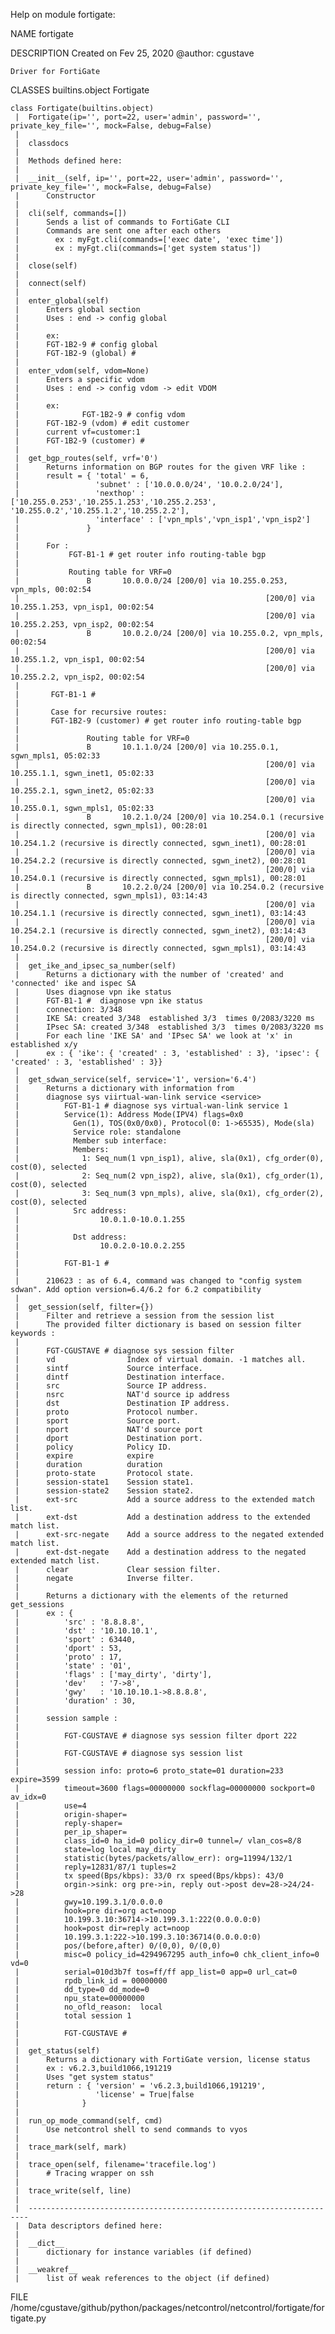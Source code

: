 Help on module fortigate:

NAME
    fortigate

DESCRIPTION
    Created on Fev 25, 2020
    @author: cgustave
    
    Driver for FortiGate

CLASSES
    builtins.object
        Fortigate
    
    class Fortigate(builtins.object)
     |  Fortigate(ip='', port=22, user='admin', password='', private_key_file='', mock=False, debug=False)
     |  
     |  classdocs
     |  
     |  Methods defined here:
     |  
     |  __init__(self, ip='', port=22, user='admin', password='', private_key_file='', mock=False, debug=False)
     |      Constructor
     |  
     |  cli(self, commands=[])
     |      Sends a list of commands to FortiGate CLI
     |      Commands are sent one after each others
     |        ex : myFgt.cli(commands=['exec date', 'exec time'])
     |        ex : myFgt.cli(commands=['get system status'])
     |  
     |  close(self)
     |  
     |  connect(self)
     |  
     |  enter_global(self)
     |      Enters global section
     |      Uses : end -> config global
     |      
     |      ex:
     |      FGT-1B2-9 # config global
     |      FGT-1B2-9 (global) #
     |  
     |  enter_vdom(self, vdom=None)
     |      Enters a specific vdom
     |      Uses : end -> config vdom -> edit VDOM
     |      
     |      ex:
     |              FGT-1B2-9 # config vdom
     |      FGT-1B2-9 (vdom) # edit customer
     |      current vf=customer:1
     |      FGT-1B2-9 (customer) #
     |  
     |  get_bgp_routes(self, vrf='0')
     |      Returns information on BGP routes for the given VRF like :
     |      result = { 'total' = 6,
     |                 'subnet' : ['10.0.0.0/24', '10.0.2.0/24'],
     |                 'nexthop' : ['10.255.0.253','10.255.1.253','10.255.2.253', '10.255.0.2','10.255.1.2','10.255.2.2'],
     |                 'interface' : ['vpn_mpls','vpn_isp1','vpn_isp2']
     |               }
     |      
     |      For :
     |           FGT-B1-1 # get router info routing-table bgp
     |      
     |           Routing table for VRF=0
     |               B       10.0.0.0/24 [200/0] via 10.255.0.253, vpn_mpls, 00:02:54
     |                                                       [200/0] via 10.255.1.253, vpn_isp1, 00:02:54
     |                                                       [200/0] via 10.255.2.253, vpn_isp2, 00:02:54
     |               B       10.0.2.0/24 [200/0] via 10.255.0.2, vpn_mpls, 00:02:54
     |                                                       [200/0] via 10.255.1.2, vpn_isp1, 00:02:54
     |                                                       [200/0] via 10.255.2.2, vpn_isp2, 00:02:54
     |      
     |       FGT-B1-1 #
     |      
     |       Case for recursive routes:
     |       FGT-1B2-9 (customer) # get router info routing-table bgp
     |      
     |               Routing table for VRF=0
     |               B       10.1.1.0/24 [200/0] via 10.255.0.1, sgwn_mpls1, 05:02:33
     |                                                       [200/0] via 10.255.1.1, sgwn_inet1, 05:02:33
     |                                                       [200/0] via 10.255.2.1, sgwn_inet2, 05:02:33
     |                                                       [200/0] via 10.255.0.1, sgwn_mpls1, 05:02:33
     |               B       10.2.1.0/24 [200/0] via 10.254.0.1 (recursive is directly connected, sgwn_mpls1), 00:28:01
     |                                                       [200/0] via 10.254.1.2 (recursive is directly connected, sgwn_inet1), 00:28:01
     |                                                       [200/0] via 10.254.2.2 (recursive is directly connected, sgwn_inet2), 00:28:01
     |                                                       [200/0] via 10.254.0.1 (recursive is directly connected, sgwn_mpls1), 00:28:01
     |               B       10.2.2.0/24 [200/0] via 10.254.0.2 (recursive is directly connected, sgwn_mpls1), 03:14:43
     |                                                       [200/0] via 10.254.1.1 (recursive is directly connected, sgwn_inet1), 03:14:43
     |                                                       [200/0] via 10.254.2.1 (recursive is directly connected, sgwn_inet2), 03:14:43
     |                                                       [200/0] via 10.254.0.2 (recursive is directly connected, sgwn_mpls1), 03:14:43
     |  
     |  get_ike_and_ipsec_sa_number(self)
     |      Returns a dictionary with the number of 'created' and 'connected' ike and ispec SA
     |      Uses diagnose vpn ike status
     |      FGT-B1-1 #  diagnose vpn ike status
     |      connection: 3/348
     |      IKE SA: created 3/348  established 3/3  times 0/2083/3220 ms
     |      IPsec SA: created 3/348  established 3/3  times 0/2083/3220 ms
     |      For each line 'IKE SA' and 'IPsec SA' we look at 'x' in established x/y
     |      ex : { 'ike': { 'created' : 3, 'established' : 3}, 'ipsec': { 'created' : 3, 'established' : 3}}
     |  
     |  get_sdwan_service(self, service='1', version='6.4')
     |      Returns a dictionary with information from
     |      diagnose sys viirtual-wan-link service <service>
     |          FGT-B1-1 # diagnose sys virtual-wan-link service 1
     |          Service(1): Address Mode(IPV4) flags=0x0
     |            Gen(1), TOS(0x0/0x0), Protocol(0: 1->65535), Mode(sla)
     |            Service role: standalone
     |            Member sub interface:
     |            Members:
     |              1: Seq_num(1 vpn_isp1), alive, sla(0x1), cfg_order(0), cost(0), selected
     |              2: Seq_num(2 vpn_isp2), alive, sla(0x1), cfg_order(1), cost(0), selected
     |              3: Seq_num(3 vpn_mpls), alive, sla(0x1), cfg_order(2), cost(0), selected
     |            Src address:
     |                  10.0.1.0-10.0.1.255
     |      
     |            Dst address:
     |                  10.0.2.0-10.0.2.255
     |      
     |          FGT-B1-1 #
     |      
     |      210623 : as of 6.4, command was changed to "config system sdwan". Add option version=6.4/6.2 for 6.2 compatibility
     |  
     |  get_session(self, filter={})
     |      Filter and retrieve a session from the session list
     |      The provided filter dictionary is based on session filter keywords :
     |      
     |      FGT-CGUSTAVE # diagnose sys session filter
     |      vd                Index of virtual domain. -1 matches all.
     |      sintf             Source interface.
     |      dintf             Destination interface.
     |      src               Source IP address.
     |      nsrc              NAT'd source ip address
     |      dst               Destination IP address.
     |      proto             Protocol number.
     |      sport             Source port.
     |      nport             NAT'd source port
     |      dport             Destination port.
     |      policy            Policy ID.
     |      expire            expire
     |      duration          duration
     |      proto-state       Protocol state.
     |      session-state1    Session state1.
     |      session-state2    Session state2.
     |      ext-src           Add a source address to the extended match list.
     |      ext-dst           Add a destination address to the extended match list.
     |      ext-src-negate    Add a source address to the negated extended match list.
     |      ext-dst-negate    Add a destination address to the negated extended match list.
     |      clear             Clear session filter.
     |      negate            Inverse filter.
     |      
     |      Returns a dictionary with the elements of the returned get_sessions
     |      ex : {
     |          'src' : '8.8.8.8',
     |          'dst' : '10.10.10.1',
     |          'sport' : 63440,
     |          'dport' : 53,
     |          'proto' : 17,
     |          'state' : '01',
     |          'flags' : ['may_dirty', 'dirty'],
     |          'dev'   : '7->8',
     |          'gwy'   : '10.10.10.1->8.8.8.8',
     |          'duration' : 30,
     |      
     |      session sample :
     |      
     |          FGT-CGUSTAVE # diagnose sys session filter dport 222
     |      
     |          FGT-CGUSTAVE # diagnose sys session list
     |      
     |          session info: proto=6 proto_state=01 duration=233 expire=3599
     |          timeout=3600 flags=00000000 sockflag=00000000 sockport=0 av_idx=0
     |          use=4
     |          origin-shaper=
     |          reply-shaper=
     |          per_ip_shaper=
     |          class_id=0 ha_id=0 policy_dir=0 tunnel=/ vlan_cos=8/8
     |          state=log local may_dirty
     |          statistic(bytes/packets/allow_err): org=11994/132/1
     |          reply=12831/87/1 tuples=2
     |          tx speed(Bps/kbps): 33/0 rx speed(Bps/kbps): 43/0
     |          orgin->sink: org pre->in, reply out->post dev=28->24/24->28
     |          gwy=10.199.3.1/0.0.0.0
     |          hook=pre dir=org act=noop
     |          10.199.3.10:36714->10.199.3.1:222(0.0.0.0:0)
     |          hook=post dir=reply act=noop
     |          10.199.3.1:222->10.199.3.10:36714(0.0.0.0:0)
     |          pos/(before,after) 0/(0,0), 0/(0,0)
     |          misc=0 policy_id=4294967295 auth_info=0 chk_client_info=0 vd=0
     |          serial=010d3b7f tos=ff/ff app_list=0 app=0 url_cat=0
     |          rpdb_link_id = 00000000
     |          dd_type=0 dd_mode=0
     |          npu_state=00000000
     |          no_ofld_reason:  local
     |          total session 1
     |      
     |          FGT-CGUSTAVE #
     |  
     |  get_status(self)
     |      Returns a dictionary with FortiGate version, license status
     |      ex : v6.2.3,build1066,191219
     |      Uses "get system status"
     |      return : { 'version' = 'v6.2.3,build1066,191219',
     |                 'license' = True|false
     |              }
     |  
     |  run_op_mode_command(self, cmd)
     |      Use netcontrol shell to send commands to vyos
     |  
     |  trace_mark(self, mark)
     |  
     |  trace_open(self, filename='tracefile.log')
     |      # Tracing wrapper on ssh
     |  
     |  trace_write(self, line)
     |  
     |  ----------------------------------------------------------------------
     |  Data descriptors defined here:
     |  
     |  __dict__
     |      dictionary for instance variables (if defined)
     |  
     |  __weakref__
     |      list of weak references to the object (if defined)

FILE
    /home/cgustave/github/python/packages/netcontrol/netcontrol/fortigate/fortigate.py


